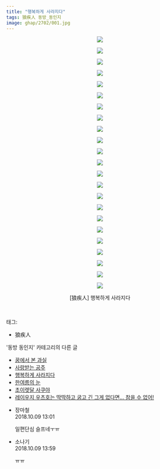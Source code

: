 ```yaml
---
title: "행복하게 사라지다"
tags: 狼疾人 동방_동인지
image: ghap/2702/001.jpg
---
```

<div class="article">
<p style="text-align: center; clear: none; float: none;"><img src="{{ site.nasurl }}/ghap/2702/001.jpg"/></p>
<p style="text-align: center; clear: none; float: none;"><img src="{{ site.nasurl }}/ghap/2702/002.jpg"/></p>
<p style="text-align: center; clear: none; float: none;"><img src="{{ site.nasurl }}/ghap/2702/003.jpg"/></p>
<p style="text-align: center; clear: none; float: none;"><img src="{{ site.nasurl }}/ghap/2702/004.jpg"/></p>
<p style="text-align: center; clear: none; float: none;"><img src="{{ site.nasurl }}/ghap/2702/005.jpg"/></p>
<p style="text-align: center; clear: none; float: none;"><img src="{{ site.nasurl }}/ghap/2702/006.jpg"/></p>
<p style="text-align: center; clear: none; float: none;"><img src="{{ site.nasurl }}/ghap/2702/007.jpg"/></p>
<p style="text-align: center; clear: none; float: none;"><img src="{{ site.nasurl }}/ghap/2702/008.jpg"/></p>
<p style="text-align: center; clear: none; float: none;"><img src="{{ site.nasurl }}/ghap/2702/009.jpg"/></p>
<p style="text-align: center; clear: none; float: none;"><img src="{{ site.nasurl }}/ghap/2702/010.jpg"/></p>
<p style="text-align: center; clear: none; float: none;"><img src="{{ site.nasurl }}/ghap/2702/011.jpg"/></p>
<p style="text-align: center; clear: none; float: none;"><img src="{{ site.nasurl }}/ghap/2702/012.jpg"/></p>
<p style="text-align: center; clear: none; float: none;"><img src="{{ site.nasurl }}/ghap/2702/013.jpg"/></p>
<p style="text-align: center; clear: none; float: none;"><img src="{{ site.nasurl }}/ghap/2702/014.jpg"/></p>
<p style="text-align: center; clear: none; float: none;"><img src="{{ site.nasurl }}/ghap/2702/015.jpg"/></p>
<p style="text-align: center; clear: none; float: none;"><img src="{{ site.nasurl }}/ghap/2702/016.jpg"/></p>
<p style="text-align: center; clear: none; float: none;"><img src="{{ site.nasurl }}/ghap/2702/017.jpg"/></p>
<p style="text-align: center; clear: none; float: none;"><img src="{{ site.nasurl }}/ghap/2702/018.jpg"/></p>
<p style="text-align: center; clear: none; float: none;"><img src="{{ site.nasurl }}/ghap/2702/019.jpg"/></p>
<p style="text-align: center; clear: none; float: none;"><img src="{{ site.nasurl }}/ghap/2702/020.jpg"/></p>
<p style="text-align: center; clear: none; float: none;"><img src="{{ site.nasurl }}/ghap/2702/021.jpg"/></p>
<p style="text-align: center; clear: none; float: none;"><img src="{{ site.nasurl }}/ghap/2702/022.jpg"/></p>
<p style="text-align: center; clear: none; float: none;"><img src="{{ site.nasurl }}/ghap/2702/023.jpg"/></p>
<p style="text-align: center; clear: none; float: none;">[狼疾人] 행복하게 사라지다</p>
<p><br/></p>
</div><div class="tagTrail">
<p>태그: </p>
<ul>
<li>狼疾人</li>
</ul>
</div><div class="another">
<p>'동방 동인지' 카테고리의 다른 글</p>
<ul>
<li><a href="/2016-10-30-ghap_2704">꿈에서 본 과실</a></li>
<li><a href="/2016-10-30-ghap_2703">사랑받는 공주</a></li>
<li><a href="/2016-10-30-ghap_2702">행복하게 사라지다</a></li>
<li><a href="/2016-10-30-ghap_2701">한여름의 눈</a></li>
<li><a href="/2016-10-30-ghap_2700">초이렛달 사쿠야</a></li>
<li><a href="/2016-10-30-ghap_2698">레이우지 우츠호는 딱딱하고 굵고 긴 그게 없다면... 참을 수 없어!</a></li>
</ul>
</div><div class="cb_module cb_fluid">
<div class="cb_wrt cb_profile">
<div class="comment">
<ul>
<li class="cb_thumb_off" id="comment15349621">
<div class="cb_comment_area">
<div class="cb_info_area">
<div class="cb_section">
<span class="cb_nick_name">장마철</span>
</div>
<div class="cb_section">
<span class="cb_date">2018.10.09 13:01 </span>
</div>
</div>
<div class="cb_dsc_comment">
<p class="cb_dsc">
											일편단심 슬프네ㅜㅠ
										</p>
</div>
</div></li>
<li class="cb_thumb_off" id="comment15349664">
<div class="cb_comment_area">
<div class="cb_info_area">
<div class="cb_section">
<span class="cb_nick_name">소나기</span>
</div>
<div class="cb_section">
<span class="cb_date">2018.10.09 13:59 </span>
</div>
</div>
<div class="cb_dsc_comment">
<p class="cb_dsc">
											ㅠㅠ
										</p>
</div>
</div></li>
</ul>
</div>
</div><!-- commentList close -->
</div>